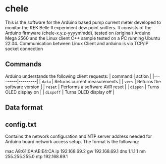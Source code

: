 # chele
This is the software for the Arduino based pump current meter developed to monitor the KEK Belle II experiment dew point sniffers.
It consists of the Arduino firmware (chele-x.y.z-yyyymmdd), tested on (original) Arduino Mega 2560 and the Linux client C++ sample tested on a PC running Ubuntu 22.04.
Communication between Linux Client and arduino is via TCP/IP socket connection

## Commands
Arduino understands the following client requests:
| command | action |
|---------|---------|
| `data` | Returns current measurements |
| `vers` | Returns the software version |
| `reset` | Performs a software AVR reset |
| `dispon` | Turns OLED display on |
| `dispoff` | Turns OLED display off |

## Data format

## config.txt
Contains the network configuration and NTP server address needed for Arduino board network access setup.
The format is the following:

  mac A8:61:0A:AE:E4:CA
  ip 192.168.69.2
  gw 192.168.69.1
  dns 1.1.1.1
  nm 255.255.255.0
  ntp 192.168.69.1


